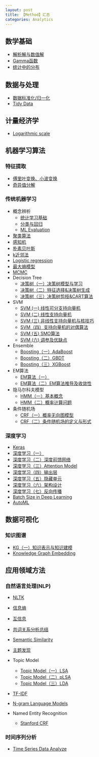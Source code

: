 ```yaml
---
layout: post
title: 【Method】汇总
categories: Analytics
---
```


## 数学基础

- [解析解与数值解](http://hxiaom.github.io/analytics/2019/04/23/solution.html)
- [Gamma函数](http://hxiaom.github.io/analytics/2019/04/21/gamma.html)
- [统计中的分布](http://hxiaom.github.io/analytics/2019/04/30/distribution.html)

## 数据与处理

- [数据标准化/归一化](http://hxiaom.github.io/analytics/2019/04/10/normalization.html)
- [Tidy Data](http://hxiaom.github.io/analytics/2019/01/01/tidy-data.html)

## 计量经济学

- [Logarithmic scale](http://hxiaom.github.io/analytics/2019/03/27/log.html)

## 机器学习算法

### 特征提取

- [傅里叶变换、小波变换](http://hxiaom.github.io/analytics/2019/04/10/wavelet.html)
- [奇异值分解](http://hxiaom.github.io/analytics/2019/04/17/SVD.html)

### 传统机器学习

- 概念辨析
    - [统计学习基础](http://hxiaom.github.io/analytics/2019/04/29/ml-basic.html)
    - [分类与回归](http://hxiaom.github.io/analytics/2019/04/23/regression-classification.html)
    - [ML Evaluation](http://hxiaom.github.io/analytics/2018/12/25/evaluation-of-machine-learning-model.html)
- [聚类算法](http://hxiaom.github.io/analytics/2019/04/30/clustering.html)
- [感知机](http://hxiaom.github.io/analytics/2019/04/21/perceptron.html)
- [朴素贝叶斯](http://hxiaom.github.io/analytics/2019/04/12/naive-bayes.html)
- [k近邻法](http://hxiaom.github.io/analytics/2019/04/23/knn.html)
- [Logistic regression](http://hxiaom.github.io/2019/04/28/logistic-regression.html)
- [最大熵模型](http://hxiaom.github.io/analytics/2019/04/29/maxi-entropy.html)
- [MCMC](http://hxiaom.github.io/analytics/2019/04/23/mcmc.html)
- Decision Tree
    - [决策树（一）决策树模型与学习](http://hxiaom.github.io/analytics/2019/04/14/decision-tree-1.html)
    - [决策树（二）特征选择&决策树生成](http://hxiaom.github.io/analytics/2019/04/14/decision-tree-2.html)
    - [决策树（三）决策树剪枝&CART算法](http://hxiaom.github.io/analytics/2019/04/15/decision-tree-3.html)
- SVM
    - [SVM (一) 线性可分支持向量机](http://hxiaom.github.io/analytics/2019/03/28/svm-1.html)
    - [SVM (二) 线性支持向量机](http://hxiaom.github.io/analytics/2019/03/29/SVM-2.html)
    - [SVM (三) 非线性支持向量机与核技巧](http://hxiaom.github.io/analytics/2019/03/30/svm-3.html)
    - [SVM（四）支持向量机的对偶算法](http://hxiaom.github.io/analytics/2019/04/02/svm-4.html)
    - [SVM (五) SMO算法](http://hxiaom.github.io/analytics/2019/04/07/smv-5.html)
    - [SVM (六) 调参及优缺点](http://hxiaom.github.io/analytics/2019/04/10/svm-6.html)
- Ensemble
    - [Boosting（一）AdaBoost](http://hxiaom.github.io/analytics/2019/04/11/boosting.html)
    - [Boosting（二）GBDT](http://hxiaom.github.io/analytics/2019/04/12/boosting-tree.html)
    - [Boosting（三）XGBoost](http://hxiaom.github.io/analytics/2019/04/12/xgboost.html)
- EM算法
    - [EM算法（一）](http://hxiaom.github.io/analytics/2019/04/18/em.html)
    - [EM算法（二）EM算法推导及收敛性](http://hxiaom.github.io/analytics/2019/04/25/em-2.html)
- 隐马尔科夫模型
    - [HMM（一）基本概念](http://hxiaom.github.io/analytics/2019/05/06/hmm.html)
    - [HMM（二）概率计算问题](http://hxiaom.github.io/analytics/2019/05/06/hmm-2.html)
- 条件随机场
    - [CRF（一）概率无向图模型](http://hxiaom.github.io/analytics/2019/05/06/crf.html)
    - [CRF（二）条件随机场的定义与形式](http://hxiaom.github.io/analytics/2019/05/07/crf-2.html)



### 深度学习

- [Keras](http://hxiaom.github.io/analytics/2018/12/25/Keras.html)
- [深度学习（一）](http://hxiaom.github.io/analytics/2019/04/07/deep-learning-1.html)
- [深度学习（二）深度前馈网络](http://hxiaom.github.io/analytics/2019/04/01/neural-network.html)
- [深度学习（三）Attention Model](http://hxiaom.github.io/analytics/2019/05/05/attention-model.html)
- [深度学习（四）输出层](http://hxiaom.github.io/analytics/2019/05/07/dl-3.html)
- [深度学习（五）隐藏单元](http://hxiaom.github.io/analytics/2019/05/09/dl-5.html)
- [深度学习（六）架构设计](http://hxiaom.github.io/analytics/2019/05/09/dl-6.html)
- [深度学习（七）反向传播](http://hxiaom.github.io/analytics/2019/05/10/dl-7.html)
- [Batch Size in Deep Learning](http://hxiaom.github.io/analytics/2018/12/26/batch-size.html)
- [AutoML](http://hxiaom.github.io/analytics/2019/05/06/automl.html)


## 数据可视化

### 知识图谱

- [KG（一）知识表示与知识建模](http://hxiaom.github.io/analytics/2019/05/05/knowledge-representation.html)
- [Knowledge Graph Embedding](http://hxiaom.github.io/analytics/2018/12/29/Knowledge-graph-embedding.html)

## 应用领域方法

### 自然语言处理(NLP)

- [NLTK](http://hxiaom.github.io/analytics/2018/09/18/NLP.html)
- [信息熵](http://hxiaom.github.io/analytics/2019/04/29/information-entropy.html)
- [互信息](http://hxiaom.github.io/analytics/2019/04/25/mi.html)
- [共词关系分析总结](http://hxiaom.github.io/2019/04/25/co-words.html)
- [Semantic Similarity](http://hxiaom.github.io/analytics/2019/04/02/semantic-similarity.html)
- [主题发现](http://hxiaom.github.io/analytics/2019/04/29/topic.html)
- Topic Model
    - [Topic Model（一）LSA](http://hxiaom.github.io/analytics/2019/04/17/topic-model-1.html)
    - [Topic Model（二）pLSA](http://hxiaom.github.io/analytics/2019/04/17/topic-model-2.html)
    - [Topic Model（三）LDA](http://hxiaom.github.io/analytics/2019/04/02/lda.html)
- [TF-IDF](http://hxiaom.github.io/analytics/2019/03/20/tf-idf.html)

- [N-gram Language Models](http://hxiaom.github.io/analytics/2019/04/15/n-gram.html)
- Named Entity Recognition
    - [Stanford CRF](http://hxiaom.github.io/analytics/2019/01/08/NER.html)

### 时间序列分析

- [Time Series Data Analyze](http://hxiaom.github.io/analytics/2018/11/19/time-series-data.html)